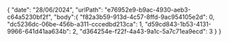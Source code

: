 { 
  "date": "28/06/2024",
  "urlPath": "e76952e9-b9ac-4930-aeb3-c64a5230bf2f",
  "body":{
  "f82a3b59-913d-4c57-8ffd-9ac954105e2d": 0,
  "dc5236dc-06be-456b-a311-cccedbd213ca": 1,
  "d59cd843-1b53-4131-9966-641d41aa634b": 2,
  "d364254e-f22f-4a43-9a1c-5a7c71ea9ecd": 3
}
}
